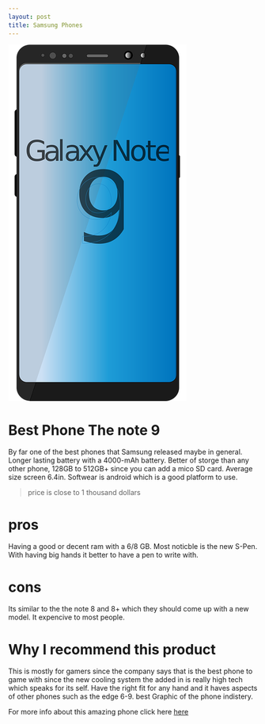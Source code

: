 ```yaml
---
layout: post
title: Samsung Phones
---
```


![Note 9](/images/note-9.png)

# Best Phone The note 9 
By far one of the best phones that Samsung released maybe in general. Longer lasting battery with a 4000-mAh battery. Better of storge than any other phone, 128GB to 512GB+ since you can add a mico SD card. Average size screen 6.4in. Softwear is android which is a good platform to use.

> price is close to 1 thousand dollars 

# pros
Having a good or decent ram with a 6/8 GB. Most noticble is the new S-Pen. With having big hands it better to have a pen to write with. 

# cons
Its similar to the the note 8 and 8+ which they should come up with a new model. It expencive to most people.

# Why I recommend this product 
This is mostly for gamers since the company says that is the best phone to game with since the new cooling system the added in is really high tech which speaks for its self. Have the right fit for any hand and it haves aspects of other phones such as the edge 6-9. best Graphic of the phone indistery.

For more info about this amazing phone click here [here](https://www.androidcentral.com/samsung-galaxy-note-9)
